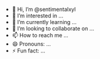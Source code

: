 - 👋 Hi, I’m @sentimentalxyl
- 👀 I’m interested in ...
- 🌱 I’m currently learning ...
- 💞️ I’m looking to collaborate on ...
- 📫 How to reach me ...
- 😄 Pronouns: ...
- ⚡ Fun fact: ...

<!---
sentimentalxyl/sentimentalxyl is a ✨ special ✨ repository because its `README.md` (this file) appears on your GitHub profile.
You can click the Preview link to take a look at your changes.
--->
